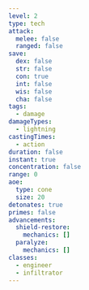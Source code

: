```yaml
---
level: 2
type: tech
attack:
  melee: false
  ranged: false
save:
  dex: false
  str: false
  con: true
  int: false
  wis: false
  cha: false
tags:
  - damage
damageTypes:
  - lightning
castingTimes:
  - action
duration: false
instant: true
concentration: false
range: 0
aoe:
  type: cone
  size: 20
detonates: true
primes: false
advancements:
  shield-restore:
    mechanics: []
  paralyze:
    mechanics: []
classes:
  - engineer
  - infiltrator
---
```

